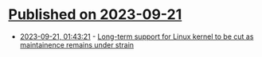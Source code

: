 # [Published on 2023-09-21](index.md)

* [2023-09-21, 01:43:21](https://lobste.rs/s/j3x35c/long_term_support_for_linux_kernel_be_cut) - [Long-term support for Linux kernel to be cut as maintainence remains under strain](https://www.zdnet.com/article/long-term-support-for-linux-kernel-to-be-cut-as-maintainence-remains-under-strain/)
